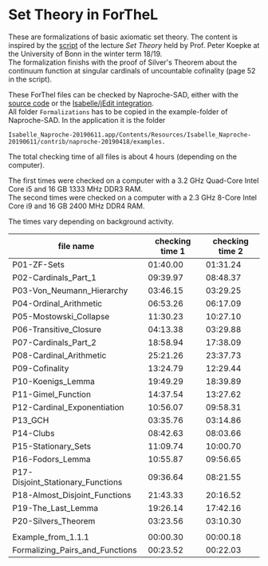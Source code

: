 # Set Theory in ForTheL

These are formalizations of basic axiomatic set theory. The content is inspired by the [script](http://www.math.uni-bonn.de/ag/logik/teaching/2018WS/set_theory/current_scriptum.pdf) of the lecture *Set Theory* held by Prof. Peter Koepke at the University of Bonn in the winter term 18/19.  
The formalization finishs with the proof of Silver's Theorem about the continuum function at singular cardinals of uncountable cofinality (page 52 in the script).

These ForThel files can be checked by Naproche-SAD, either with the [source code](https://github.com/Naproche/Naproche-SAD) or the [Isabelle/jEdit integration](https://files.sketis.net/Isabelle_Naproche-20190611/).  
All folder `Formalizations` has to be copied in the example-folder of Naproche-SAD. In the application it is the folder  
```
Isabelle_Naproche-20190611.app/Contents/Resources/Isabelle_Naproche-20190611/contrib/naproche-20190418/examples.
```

The total checking time of all files is about 4 hours (depending on the computer).

The first times were checked on a computer with a 3.2 GHz Quad-Core Intel Core i5 and 16 GB 1333 MHz DDR3 RAM.  
The second times were checked on a computer with a 2.3 GHz 8-Core Intel Core i9 and 16 GB 2400 MHz DDR4 RAM.

The times vary depending on background activity.

| file name                         | checking time 1       | checking time 2       |
| --------------------------------- | --------------------- | --------------------- |
| P01-ZF-Sets                       | 01:40.00              | 01:31.24              |
| P02-Cardinals_Part_1              | 09:39.97              | 08:48.37              |
| P03-Von_Neumann_Hierarchy         | 03:46.15              | 03:29.25              |
| P04-Ordinal_Arithmetic            | 06:53.26              | 06:17.09              |
| P05-Mostowski_Collapse            | 11:30.23              | 10:27.10              |
| P06-Transitive_Closure            | 04:13.38              | 03:29.88              |
| P07-Cardinals_Part_2              | 18:58.94              | 17:38.09              |
| P08-Cardinal_Arithmetic           | 25:21.26              | 23:37.73              |
| P09-Cofinality                    | 13:24.79              | 12:29.44              |
| P10-Koenigs_Lemma                 | 19:49.29              | 18:39.89              |
| P11-Gimel_Function                | 14:37.54              | 13:27.62              |
| P12-Cardinal_Exponentiation       | 10:56.07              | 09:58.31              |
| P13_GCH                           | 03:35.76              | 03:14.86              |
| P14-Clubs                         | 08:42.63              | 08:03.66              |
| P15-Stationary_Sets               | 11:09.74              | 10:00.70              |
| P16-Fodors_Lemma                  | 10:55.87              | 09:56.65              |
| P17-Disjoint_Stationary_Functions | 09:36.64              | 08:21.55              |
| P18-Almost_Disjoint_Functions     | 21:43.33              | 20:16.52              |
| P19-The_Last_Lemma                | 19:26.14              | 17:42.16              |
| P20-Silvers_Theorem               | 03:23.56              | 03:10.30              |
|                                   |                       |                       |
| Example_from_1.1.1                | 00:00.30              | 00:00.18              |
| Formalizing_Pairs_and_Functions   | 00:23.52              | 00:22.03              |
